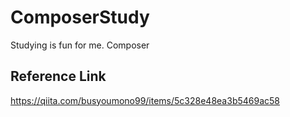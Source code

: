 # ComposerStudy
Studying is fun for me. Composer

## Reference Link

https://qiita.com/busyoumono99/items/5c328e48ea3b5469ac58

